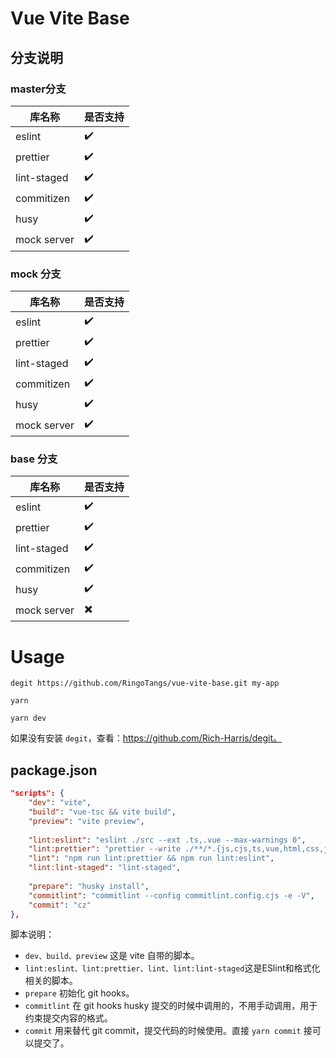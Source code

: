 # Vue Vite Base

## 分支说明

### master分支

| 库名称      | 是否支持           |
| ----------- | ------------------ |
| eslint      | :heavy_check_mark: |
| prettier    | :heavy_check_mark: |
| lint-staged | :heavy_check_mark: |
| commitizen  | :heavy_check_mark: |
| husy        | :heavy_check_mark: |
| mock server | :heavy_check_mark: |



### mock 分支

| 库名称      | 是否支持           |
| ----------- | ------------------ |
| eslint      | :heavy_check_mark: |
| prettier    | :heavy_check_mark: |
| lint-staged | :heavy_check_mark: |
| commitizen  | :heavy_check_mark: |
| husy        | :heavy_check_mark: |
| mock server | :heavy_check_mark: |



### base 分支

| 库名称      | 是否支持                 |
| ----------- | ------------------------ |
| eslint      | :heavy_check_mark:       |
| prettier    | :heavy_check_mark:       |
| lint-staged | :heavy_check_mark:       |
| commitizen  | :heavy_check_mark:       |
| husy        | :heavy_check_mark:       |
| mock server | :heavy_multiplication_x: |



# Usage

```
degit https://github.com/RingoTangs/vue-vite-base.git my-app

yarn 

yarn dev
```

如果没有安装 `degit`，查看：https://github.com/Rich-Harris/degit。

## package.json

```json
"scripts": {
    "dev": "vite",
    "build": "vue-tsc && vite build",
    "preview": "vite preview",
    
    "lint:eslint": "eslint ./src --ext .ts,.vue --max-warnings 0",
    "lint:prettier": "prettier --write ./**/*.{js,cjs,ts,vue,html,css,json}",
    "lint": "npm run lint:prettier && npm run lint:eslint",
    "lint:lint-staged": "lint-staged",
    
    "prepare": "husky install",
    "commitlint": "commitlint --config commitlint.config.cjs -e -V",
    "commit": "cz"
},
```

脚本说明：

- `dev、build、preview` 这是 vite 自带的脚本。
- `lint:eslint、lint:prettier、lint、lint:lint-staged`这是ESlint和格式化相关的脚本。
- `prepare` 初始化 git hooks。
- `commitlint` 在 git hooks husky 提交的时候中调用的，不用手动调用，用于约束提交内容的格式。
- `commit` 用来替代 git commit，提交代码的时候使用。直接 `yarn commit` 接可以提交了。

